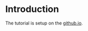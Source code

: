 # Introduction
The tutorial is setup on the [github.io](https://mengjutsai.github.io/tutorial/public/).
